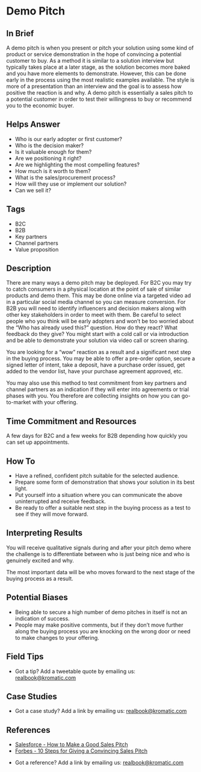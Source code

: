 # Demo Pitch

## In Brief
A demo pitch is when you present or pitch your solution using some kind of product or service demonstration in the hope of convincing a potential customer to buy. As a method it is similar to a solution interview but typically takes place at a later stage, as the solution becomes more baked and you have more elements to demonstrate. However, this can be done early in the process using the most realistic examples available. The style is more of a presentation than an interview and the goal is to assess how positive the reaction is and why. A demo pitch is essentially a sales pitch to a potential customer in order to test their willingness to buy or recommend you to the economic buyer.

## Helps Answer
- Who is our early adopter or first customer?
- Who is the decision maker?
- Is it valuable enough for them?
- Are we positioning it right?
- Are we highlighting the most compelling features?
- How much is it worth to them?
- What is the sales/procurement process?
- How will they use or implement our solution?
- Can we sell it?

## Tags
- B2C
- B2B
- Key partners
- Channel partners
- Value proposition

## Description
There are many ways a demo pitch may be deployed. For B2C you may try to catch consumers in a physical location at the point of sale of similar products and demo them. This may be done online via a targeted video ad in a particular social media channel so you can measure conversion. For B2B you will need to identify influencers and decision makers along with other key stakeholders in order to meet with them. Be careful to select people who you think will be early adopters and won’t be too worried about the “Who has already used this?” question. How do they react? What feedback do they give? You might start with a cold call or via introduction and be able to demonstrate your solution via video call or screen sharing. 

You are looking for a “wow” reaction as a result and a significant next step in the buying process. You may be able to offer a pre-order option, secure a signed letter of intent, take a deposit, have a purchase order issued, get added to the vendor list, have your purchase agreement approved, etc. 

You may also use this method to test commitment from key partners and channel partners as an indication if they will enter into agreements or trial phases with you. You therefore are collecting insights on how you can go-to-market with your offering. 

## Time Commitment and Resources
A few days for B2C and a few weeks for B2B depending how quickly you can set up appointments. 

## How To
- Have a refined, confident pitch suitable for the selected audience.
- Prepare some form of demonstration that shows your solution in its best light.
- Put yourself into a situation where you can communicate the above uninterrupted and receive feedback.
- Be ready to offer a suitable next step in the buying process as a test to see if they will move forward.

## Interpreting Results
You will receive qualitative signals during and after your pitch demo where the challenge is to differentiate between who is just being nice and who is genuinely excited and why.

The most important data will be who moves forward to the next stage of the buying process as a result.

## Potential Biases
- Being able to secure a high number of demo pitches in itself is not an indication of success.
- People may make positive comments, but if they don’t move further along the buying process you are knocking on the wrong door or need to make changes to your offering.

## Field Tips
* Got a tip? Add a tweetable quote by emailing us: [realbook@kromatic.com](mailto:realbook@kromatic.com)

## Case Studies
* Got a case study? Add a link by emailing us: [realbook@kromatic.com](mailto:realbook@kromatic.com) 

## References
- [Salesforce - How to Make a Good Sales Pitch](https://www.salesforce.com/blog/2014/02/how-to-make-good-sales-pitch.html)
- [Forbes - 10 Steps for Giving a Convincing Sales Pitch](http://www.forbes.com/forbes/welcome/?toURL=http://www.forbes.com/sites/theyec/2014/04/18/10-steps-for-giving-a-convincing-sales-pitch/&refURL=&referrer=)
* Got a reference? Add a link by emailing us: [realbook@kromatic.com](realbook@kromatic.com)